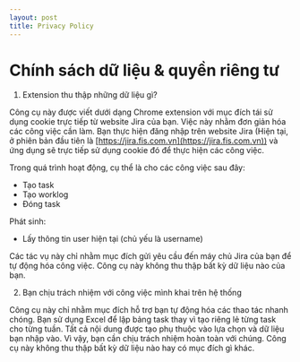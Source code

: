 ```yaml
---
layout: post
title: Privacy Policy
---
```


# Chính sách dữ liệu & quyền riêng tư

1. Extension thu thập những dữ liệu gì?

Công cụ này được viết dưới dạng Chrome extension với mục đích tái sử dụng cookie trực tiếp từ website Jira của bạn.
Việc này nhằm đơn giản hóa các công việc cần làm.
Bạn thực hiện đăng nhập trên website Jira
(Hiện tại, ở phiên bản đầu tiên là [https://jira.fis.com.vn](https://jira.fis.com.vn))
và ứng dụng sẽ trực tiếp sử dụng cookie đó để thực hiện các công việc.

Trong quá trình hoạt động, cụ thể là cho các công việc sau đây:

- Tạo task
- Tạo worklog
- Đóng task

Phát sinh:

- Lấy thông tin user hiện tại (chủ yếu là username)

Các tác vụ này chỉ nhằm mục đích gửi yêu cầu đến máy chủ Jira của bạn để tự động hóa công việc.
Công cụ này không thu thập bất kỳ dữ liệu nào của bạn.

2. Bạn chịu trách nhiệm với công việc mình khai trên hệ thống

Công cụ này chỉ nhằm mục đích hỗ trợ bạn tự động hóa các thao tác nhanh chóng.
Bạn sử dụng Excel để lập bảng task thay vì tạo riêng lẻ từng task cho từng tuần.
Tất cả nội dung được tạo phụ thuộc vào lựa chọn và dữ liệu bạn nhập vào.
Vì vậy, bạn cần chịu trách nhiệm hoàn toàn với chúng.
Công cụ này không thu thập bất kỳ dữ liệu nào hay có mục đích gì khác.
